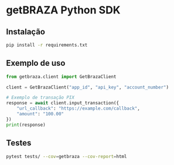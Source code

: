 # getBRAZA Python SDK

## Instalação

```bash
pip install -r requirements.txt
```

## Exemplo de uso
```python
from getbraza.client import GetBrazaClient

client = GetBrazaClient("app_id", "api_key", "account_number")

# Exemplo de transação PIX
response = await client.input_transaction({
    "url_callback": "https://example.com/callback",
    "amount": "100.00"
})
print(response)
```

## Testes
```bash
pytest tests/ --cov=getbraza --cov-report=html
```